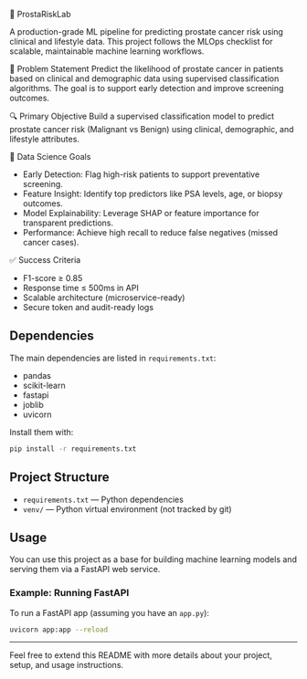 🎯 ProstaRiskLab

A production-grade ML pipeline for predicting prostate cancer risk using clinical and lifestyle data. This project follows the MLOps checklist for scalable, maintainable machine learning workflows.

🧠 Problem Statement 
Predict the likelihood of prostate cancer in patients based on clinical and demographic data using supervised classification algorithms. The goal is to support early detection and improve screening outcomes.

🔍 Primary Objective
Build a supervised classification model to predict prostate cancer risk (Malignant vs Benign) using clinical, demographic, and lifestyle attributes.


🧪 Data Science Goals
- Early Detection: Flag high-risk patients to support preventative screening.
- Feature Insight: Identify top predictors like PSA levels, age, or biopsy outcomes.
- Model Explainability: Leverage SHAP or feature importance for transparent predictions.
- Performance: Achieve high recall to reduce false negatives (missed cancer cases).


✅ Success Criteria
- F1-score ≥ 0.85
- Response time ≤ 500ms in API
- Scalable architecture (microservice-ready)
- Secure token and audit-ready logs


## Dependencies

The main dependencies are listed in `requirements.txt`:
- pandas
- scikit-learn
- fastapi
- joblib
- uvicorn

Install them with:
```bash
pip install -r requirements.txt
```

## Project Structure

- `requirements.txt` — Python dependencies
- `venv/` — Python virtual environment (not tracked by git)

## Usage

You can use this project as a base for building machine learning models and serving them via a FastAPI web service.

### Example: Running FastAPI

To run a FastAPI app (assuming you have an `app.py`):
```bash
uvicorn app:app --reload
```

---

Feel free to extend this README with more details about your project, setup, and usage instructions.